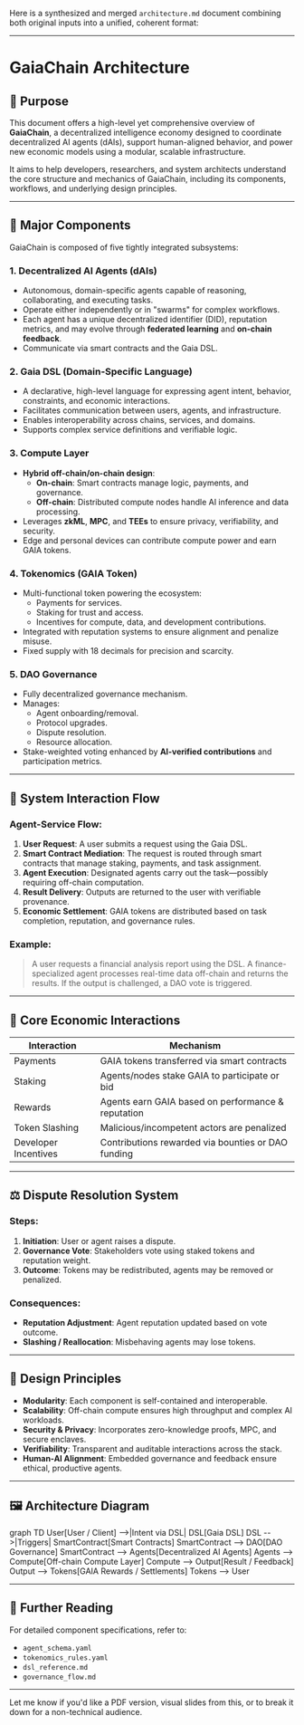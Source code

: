 Here is a synthesized and merged `architecture.md` document combining both original inputs into a unified, coherent format:

---

# GaiaChain Architecture

## 🧠 Purpose

This document offers a high-level yet comprehensive overview of **GaiaChain**, a decentralized intelligence economy designed to coordinate decentralized AI agents (dAIs), support human-aligned behavior, and power new economic models using a modular, scalable infrastructure.

It aims to help developers, researchers, and system architects understand the core structure and mechanics of GaiaChain, including its components, workflows, and underlying design principles.

---

## 🧩 Major Components

GaiaChain is composed of five tightly integrated subsystems:

### 1. **Decentralized AI Agents (dAIs)**
- Autonomous, domain-specific agents capable of reasoning, collaborating, and executing tasks.
- Operate either independently or in "swarms" for complex workflows.
- Each agent has a unique decentralized identifier (DID), reputation metrics, and may evolve through **federated learning** and **on-chain feedback**.
- Communicate via smart contracts and the Gaia DSL.

### 2. **Gaia DSL (Domain-Specific Language)**
- A declarative, high-level language for expressing agent intent, behavior, constraints, and economic interactions.
- Facilitates communication between users, agents, and infrastructure.
- Enables interoperability across chains, services, and domains.
- Supports complex service definitions and verifiable logic.

### 3. **Compute Layer**
- **Hybrid off-chain/on-chain design**:
  - **On-chain**: Smart contracts manage logic, payments, and governance.
  - **Off-chain**: Distributed compute nodes handle AI inference and data processing.
- Leverages **zkML**, **MPC**, and **TEEs** to ensure privacy, verifiability, and security.
- Edge and personal devices can contribute compute power and earn GAIA tokens.

### 4. **Tokenomics (GAIA Token)**
- Multi-functional token powering the ecosystem:
  - Payments for services.
  - Staking for trust and access.
  - Incentives for compute, data, and development contributions.
- Integrated with reputation systems to ensure alignment and penalize misuse.
- Fixed supply with 18 decimals for precision and scarcity.

### 5. **DAO Governance**
- Fully decentralized governance mechanism.
- Manages:
  - Agent onboarding/removal.
  - Protocol upgrades.
  - Dispute resolution.
  - Resource allocation.
- Stake-weighted voting enhanced by **AI-verified contributions** and participation metrics.

---

## 🔄 System Interaction Flow

### Agent-Service Flow:

1. **User Request**: A user submits a request using the Gaia DSL.
2. **Smart Contract Mediation**: The request is routed through smart contracts that manage staking, payments, and task assignment.
3. **Agent Execution**: Designated agents carry out the task—possibly requiring off-chain computation.
4. **Result Delivery**: Outputs are returned to the user with verifiable provenance.
5. **Economic Settlement**: GAIA tokens are distributed based on task completion, reputation, and governance rules.

### Example:
> A user requests a financial analysis report using the DSL. A finance-specialized agent processes real-time data off-chain and returns the results. If the output is challenged, a DAO vote is triggered.

---

## 💸 Core Economic Interactions

| **Interaction**      | **Mechanism**                                         |
|----------------------|--------------------------------------------------------|
| Payments             | GAIA tokens transferred via smart contracts            |
| Staking              | Agents/nodes stake GAIA to participate or bid          |
| Rewards              | Agents earn GAIA based on performance & reputation     |
| Token Slashing       | Malicious/incompetent actors are penalized            |
| Developer Incentives | Contributions rewarded via bounties or DAO funding     |

---

## ⚖️ Dispute Resolution System

### Steps:
1. **Initiation**: User or agent raises a dispute.
2. **Governance Vote**: Stakeholders vote using staked tokens and reputation weight.
3. **Outcome**: Tokens may be redistributed, agents may be removed or penalized.

### Consequences:
- **Reputation Adjustment**: Agent reputation updated based on vote outcome.
- **Slashing / Reallocation**: Misbehaving agents may lose tokens.

---

## 🧬 Design Principles

- **Modularity**: Each component is self-contained and interoperable.
- **Scalability**: Off-chain compute ensures high throughput and complex AI workloads.
- **Security & Privacy**: Incorporates zero-knowledge proofs, MPC, and secure enclaves.
- **Verifiability**: Transparent and auditable interactions across the stack.
- **Human-AI Alignment**: Embedded governance and feedback ensure ethical, productive agents.

---

## 🖼️ Architecture Diagram

graph TD
    User[User / Client] -->|Intent via DSL| DSL[Gaia DSL]
    DSL -->|Triggers| SmartContract[Smart Contracts]
    SmartContract --> DAO[DAO Governance]
    SmartContract --> Agents[Decentralized AI Agents]
    Agents --> Compute[Off-chain Compute Layer]
    Compute --> Output[Result / Feedback]
    Output --> Tokens[GAIA Rewards / Settlements]
    Tokens --> User


---

## 📘 Further Reading

For detailed component specifications, refer to:
- `agent_schema.yaml`
- `tokenomics_rules.yaml`
- `dsl_reference.md`
- `governance_flow.md`

---

Let me know if you'd like a PDF version, visual slides from this, or to break it down for a non-technical audience.